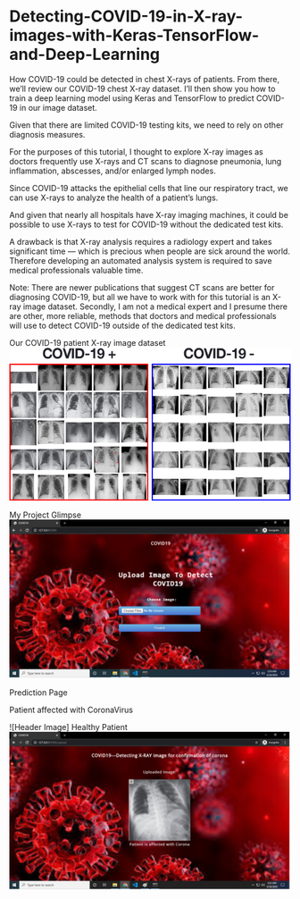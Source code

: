 # Detecting-COVID-19-in-X-ray-images-with-Keras-TensorFlow-and-Deep-Learning
How COVID-19 could be detected in chest X-rays of patients.  From there, we’ll review our COVID-19 chest X-ray dataset.  I’ll then show you how to train a deep learning model using Keras and TensorFlow to predict COVID-19 in our image dataset.

Given that there are limited COVID-19 testing kits, we need to rely on other diagnosis measures.

For the purposes of this tutorial, I thought to explore X-ray images as doctors frequently use X-rays and CT scans to diagnose pneumonia, lung inflammation, abscesses, and/or enlarged lymph nodes.

Since COVID-19 attacks the epithelial cells that line our respiratory tract, we can use X-rays to analyze the health of a patient’s lungs.

And given that nearly all hospitals have X-ray imaging machines, it could be possible to use X-rays to test for COVID-19 without the dedicated test kits.

A drawback is that X-ray analysis requires a radiology expert and takes significant time — which is precious when people are sick around the world. Therefore developing an automated analysis system is required to save medical professionals valuable time.

Note: There are newer publications that suggest CT scans are better for diagnosing COVID-19, but all we have to work with for this tutorial is an X-ray image dataset. Secondly, I am not a medical expert and I presume there are other, more reliable, methods that doctors and medical professionals will use to detect COVID-19 outside of the dedicated test kits.


Our COVID-19 patient X-ray image dataset
![Header Image](./covid19_keras_dataset.png)

My Project Glimpse
![Header Image](./covid-19-prediction.png)

Prediction Page

Patient affected with CoronaVirus

![Header Image]
Healthy Patient
<img src="https://github.com/Varunpm26/Varunpm26-Detecting-COVID-19-in-X-ray-images-with-Keras-TensorFlow-and-Deep-Learning/blob/master/patient%20affected%20with%20coronavirus.png?raw=true"/>




